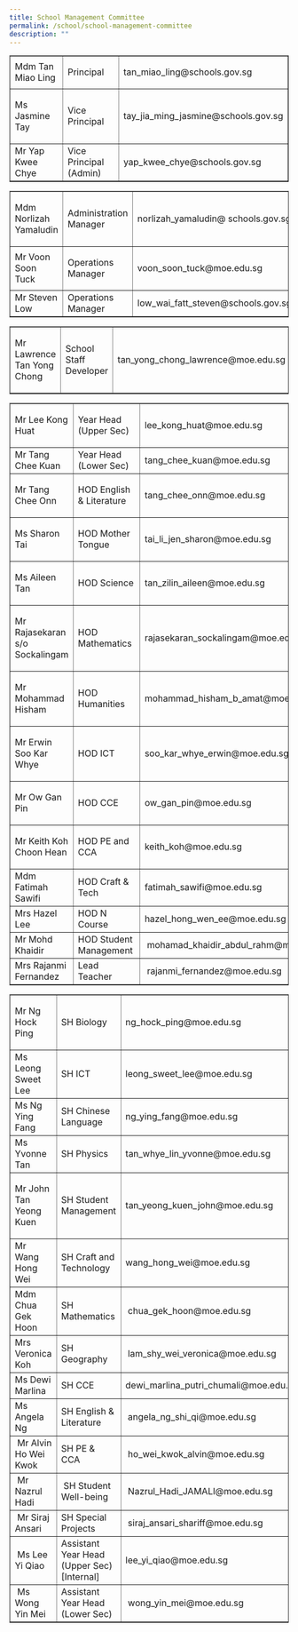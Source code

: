 ```yaml
---
title: School Management Committee
permalink: /school/school-management-committee
description: ""
---
```

<table border="1" width="100%" cellspacing="0" cellpadding="0">
<tbody>
<tr>
<td>Mdm Tan Miao Ling</td>
<td>
<p>Principal</p>
</td>
<td>
<p>tan_miao_ling@schools.gov.sg</p>
</td>
</tr>
<tr>
<td>
<p>Ms Jasmine Tay</p>
</td>
<td>Vice Principal</td>
<td>tay_jia_ming_jasmine@schools.gov.sg</td>
</tr>
<tr>
<td>Mr Yap Kwee Chye</td>
<td>Vice Principal (Admin)</td>
<td>yap_kwee_chye@schools.gov.sg</td>
</tr>
</tbody>
</table>
<table border="1" width="100%" cellspacing="0" cellpadding="0">
<tbody>
<tr>
<td>
<p>Mdm Norlizah Yamaludin</p>
</td>
<td>
<p>Administration Manager</p>
</td>
<td>
<p>norlizah_yamaludin@&nbsp;schools.gov.sg</p>
</td>
</tr>
<tr>
<td>Mr Voon Soon Tuck</td>
<td>
<p>Operations Manager</p>
</td>
<td>voon_soon_tuck@moe.edu.sg</td>
</tr>
<tr>
<td>Mr Steven Low</td>
<td>Operations Manager</td>
<td>low_wai_fatt_steven@schools.gov.sg</td>
</tr>
</tbody>
</table>
<table border="1" width="100%" cellspacing="0" cellpadding="0">
<tbody>
<tr>
<td>
<p>Mr Lawrence Tan Yong Chong</p>
</td>
<td>
<p>School Staff Developer</p>
</td>
<td>
<p>tan_yong_chong_lawrence@moe.edu.sg</p>
</td>
</tr>
</tbody>
</table>
<table border="1" width="100%" cellspacing="0" cellpadding="0">
<tbody>
<tr>
<td>
<p>Mr Lee Kong Huat</p>
</td>
<td>Year Head (Upper Sec)</td>
<td>lee_kong_huat@moe.edu.sg</td>
</tr>
<tr>
<td>Mr Tang Chee Kuan</td>
<td>Year Head (Lower Sec)</td>
<td>tang_chee_kuan@moe.edu.sg</td>
</tr>
<tr>
<td>
<p>Mr Tang Chee Onn</p>
</td>
<td>HOD English &amp; Literature</td>
<td>
<p>tang_chee_onn@moe.edu.sg</p>
</td>
</tr>
<tr>
<td>
<p>Ms Sharon Tai</p>
</td>
<td>
<p>HOD Mother Tongue</p>
</td>
<td>tai_li_jen_sharon@moe.edu.sg</td>
</tr>
<tr>
<td>
<p>Ms Aileen Tan</p>
</td>
<td>
<p>HOD Science</p>
</td>
<td>
<p>tan_zilin_aileen@moe.edu.sg</p>
</td>
</tr>
<tr>
<td>
<p>Mr Rajasekaran s/o Sockalingam</p>
</td>
<td>
<p>HOD Mathematics</p>
</td>
<td>
<p>rajasekaran_sockalingam@moe.edu.sg</p>
</td>
</tr>
<tr>
<td>
<p>Mr Mohammad Hisham</p>
</td>
<td>
<p>HOD Humanities</p>
</td>
<td>
<p>mohammad_hisham_b_amat@moe.edu.sg</p>
</td>
</tr>
<tr>
<td>
<p>Mr Erwin Soo Kar Whye</p>
</td>
<td>
<p>HOD ICT</p>
</td>
<td>
<p>soo_kar_whye_erwin@moe.edu.sg</p>
</td>
</tr>
<tr>
<td>
<p>Mr Ow Gan Pin</p>
</td>
<td>
<p>HOD CCE</p>
</td>
<td>
<p>ow_gan_pin@moe.edu.sg</p>
</td>
</tr>
<tr>
<td>
<p>Mr Keith Koh Choon Hean</p>
</td>
<td>HOD PE and CCA</td>
<td>keith_koh@moe.edu.sg</td>
</tr>
<tr>
<td>Mdm Fatimah Sawifi</td>
<td>HOD Craft &amp; Tech</td>
<td>fatimah_sawifi@moe.edu.sg</td>
</tr>
<tr>
<td>Mrs Hazel Lee</td>
<td>HOD N Course</td>
<td>hazel_hong_wen_ee@moe.edu.sg</td>
</tr>
<tr>
<td>Mr Mohd Khaidir</td>
<td>HOD Student Management&nbsp;</td>
<td>&nbsp;mohamad_khaidir_abdul_rahm@moe.edu.sg</td>
</tr>
<tr>
<td>Mrs Rajanmi Fernandez</td>
<td>Lead Teacher&nbsp;</td>
<td>&nbsp;rajanmi_fernandez@moe.edu.sg</td>
</tr>
</tbody>
</table>
<table border="1" width="100%" cellspacing="0" cellpadding="0">
<tbody>
<tr>
<td>
<p>Mr Ng Hock Ping</p>
</td>
<td>
<p>SH Biology</p>
</td>
<td>
<p>ng_hock_ping@moe.edu.sg</p>
</td>
</tr>
<tr>
<td>Ms Leong Sweet Lee</td>
<td>SH ICT</td>
<td>leong_sweet_lee@moe.edu.sg</td>
</tr>
<tr>
<td>Ms Ng Ying Fang</td>
<td>SH Chinese Language</td>
<td>ng_ying_fang@moe.edu.sg</td>
</tr>
<tr>
<td>Ms Yvonne Tan </td>
<td>SH Physics</td>
<td>tan_whye_lin_yvonne@moe.edu.sg</td>
</tr>
<tr>
<td>
<p>Mr John Tan Yeong Kuen</p>
</td>
<td>SH Student Management</td>
<td>tan_yeong_kuen_john@moe.edu.<wbr />sg</td>
</tr>
<tr>
<td>Mr Wang Hong Wei</td>
<td>SH Craft and Technology</td>
<td>wang_hong_wei@moe.edu.sg</td>
</tr>
<tr>
<td>Mdm Chua Gek Hoon</td>
<td>SH Mathematics</td>
<td>&nbsp;chua_gek_hoon@moe.edu.sg</td>
</tr>
<tr>
<td>Mrs Veronica Koh</td>
<td>SH Geography</td>
<td>&nbsp;lam_shy_wei_veronica@moe.edu.sg</td>
</tr>
<tr>
<td>Ms Dewi Marlina</td>
<td>SH CCE&nbsp;</td>
<td>dewi_marlina_putri_chumali@moe.edu.sg</td>
</tr>
<tr>
<td>Ms Angela Ng</td>
<td>SH English &amp; Literature</td>
<td>&nbsp;angela_ng_shi_qi@moe.edu.sg&nbsp;</td>
</tr>
<tr>
<td>&nbsp;Mr Alvin Ho Wei Kwok</td>
<td>SH PE &amp; CCA</td>
<td>&nbsp;ho_wei_kwok_alvin@moe.edu.sg</td>
</tr>
<tr>
<td>&nbsp;Mr Nazrul Hadi</td>
<td>&nbsp;SH Student Well-being</td>
<td>&nbsp;Nazrul_Hadi_JAMALI@moe.edu.sg</td>
</tr>
<tr>
<td>&nbsp;Mr Siraj Ansari</td>
<td>SH Special Projects&nbsp;</td>
<td>&nbsp;siraj_ansari_shariff@moe.edu.sg</td>
</tr>
<tr>
<td>&nbsp;Ms Lee Yi Qiao</td>
<td>Assistant Year Head (Upper Sec) [Internal]&nbsp;</td>
<td>lee_yi_qiao@moe.edu.sg&nbsp;</td>
</tr>
<tr>
<td>&nbsp;Ms Wong Yin Mei</td>
<td>Assistant Year Head (Lower Sec)&nbsp;</td>
<td>&nbsp;wong_yin_mei@moe.edu.sg</td>
</tr>
</tbody>
</table>